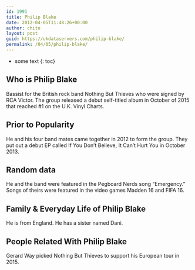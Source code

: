 ```yaml
---
id: 1991
title: Philip Blake
date: 2012-04-05T11:48:26+00:00
author: chito
layout: post
guid: https://ukdataservers.com/philip-blake/
permalink: /04/05/philip-blake/
---
```


* some text
{: toc}
          
          
## Who is  Philip Blake
                  
                  
                  
Bassist for the British rock band Nothing But Thieves who were signed by RCA Victor. The group released a debut self-titled album in October of 2015 that reached #1 on the U.K. Vinyl Charts.
                  
                
                
                
## Prior to Popularity 
                  
                  
                  
He and his four band mates came together in 2012 to form the group. They put out a debut EP called If You Don&#8217;t Believe, It Can&#8217;t Hurt You in October 2013.
                  
                
                
                
## Random data 
                  
                  
                  
He and the band were featured in the Pegboard Nerds song &#8220;Emergency.&#8221; Songs of theirs were featured in the video games Madden 16 and FIFA 16.
                  
                
                
                
## Family & Everyday Life of Philip Blake
                  
                  
                  
He is from England. He has a sister named Dani.
                  
                
                
                
## People Related With  Philip Blake
                  
                  
                  
Gerard Way picked Nothing But Thieves to support his European tour in 2015.
                  
                
              
            
          
          
          
    
    
  
